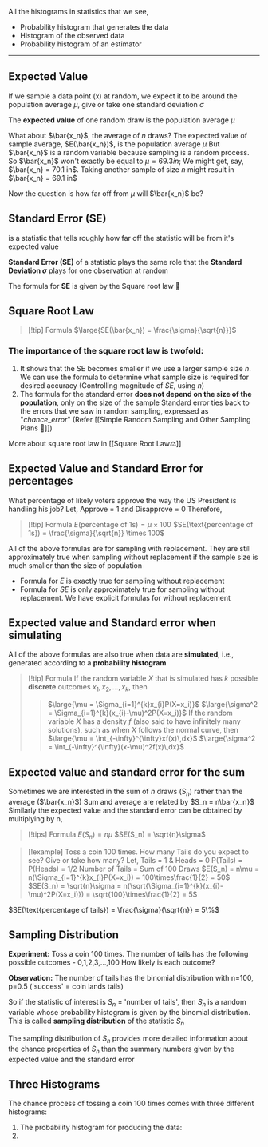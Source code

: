 All the histograms in statistics that we see,
* Probability histogram that generates the data
* Histogram of the observed data
* Probability histogram of an estimator
---
## Expected Value
If we sample a data point (x) at random, we expect it to be around the population average $\mu$, give or take one standard deviation $\sigma$

The **expected value** of one random draw is the population average $\mu$

What about $\bar{x_n}$, the average of *n* draws?
The expected value of sample average, $E(\bar{x_n})$, is the population average $\mu$
But $\bar{x_n}$ is a random variable because sampling is a random process.
So $\bar{x_n}$ won't exactly be equal to $\mu = 69.3 in$; We might get, say, $\bar{x_n} = 70.1 in$. Taking another sample of size *n* might result in $\bar{x_n} = 69.1 in$

Now the question is how far off from $\mu$ will $\bar{x_n}$ be?

## Standard Error (SE)
is a statistic that tells roughly how far off the statistic will be from it's expected value

**Standard Error (SE)** of a statistic plays the same role that the **Standard Deviation $\sigma$** plays for one observation at random

The formula for **SE** is given by the Square root law 🌟

## Square Root Law
> [!tip] Formula
>$\large{SE(\bar{x_n}) = \frac{\sigma}{\sqrt{n}}}$

### The importance of the square root law is twofold:
1. It shows that the SE becomes smaller if we use a larger sample size *n*. We can use the formula to determine what sample size is required for desired accuracy (Controlling magnitude of *SE*, using *n*)
2. The formula for the standard error **does not depend on the size of the population**, only on the size of the sample
Standard error ties back to the errors that we saw in random sampling, expressed as "$chance\_error$" (Refer [[Simple Random Sampling and Other Sampling Plans 🎲]])

More about square root law in [[Square Root Law⚖️]]

## Expected Value and Standard Error for percentages
What percentage of likely voters approve the way the US President is handling his job?
Let, Approve = 1 and Disapprove = 0
Therefore,
> [!tip] Formula
> $E(\text{percentage of 1s}) = \mu \times 100$
> $SE(\text{percentage of 1s}) = \frac{\sigma}{\sqrt{n}} \times 100$

All of the above formulas are for sampling with replacement. They are still approximately true when sampling without replacement if the sample size is much smaller than the size of population
* Formula for $E$ is exactly true for sampling without replacement
* Formula for $SE$ is only approximately true for sampling without replacement. We have explicit formulas for without replacement

## Expected value and Standard error when simulating
All of the above formulas are also true when data are **simulated**, i.e., generated according to a **probability histogram**

> [!tip] Formula
> If the random variable $X$ that is simulated has $k$ possible **discrete** outcomes $x_1, x_2, \dots, x_k$, then
>> $\large{\mu = \Sigma_{i=1}^{k}x_{i}P(X=x_i)}$
>> $\large{\sigma^2 = \Sigma_{i=1}^{k}(x_{i}-\mu)^2P(X=x_i)}$ 
>If the random variable $X$ has a density $f$ (also said to have infinitely many solutions), such as when $X$ follows the normal curve, then
>> $\large{\mu = \int_{-\infty}^{\infty}xf(x)\,dx}$
>> $\large{\sigma^2 = \int_{-\infty}^{\infty}(x-\mu)^2f(x)\,dx}$ 

## Expected value and standard error for the sum
Sometimes we are interested in the sum of *n* draws ($S_n$) rather than the average ($\bar{x_n}$)
Sum and average are related by $S_n = n\bar{x_n}$
Similarly the expected value and the standard error can be obtained by multiplying by n,
> [!tips] Formula
> $E(S_n) = n\mu$
> $SE(S_n) = \sqrt{n}\sigma$

>[!example]
>Toss a coin 100 times. How many Tails do you expect to see? Give or take how many?
>Let, Tails = 1 & Heads = 0
>P(Tails) = P(Heads) = 1/2
>Number of Tails = Sum of 100 Draws
>$E(S_n) = n\mu = n(\Sigma_{i=1}^{k}x_{i}P(X=x_i)) = 100\times\frac{1}{2} = 50$
>$SE(S_n) = \sqrt{n}\sigma = n(\sqrt{\Sigma_{i=1}^{k}(x_{i}-\mu)^2P(X=x_i)}) = \sqrt{100}\times\frac{1}{2} = 5$

$SE(\text{percentage of tails}) = \frac{\sigma}{\sqrt{n}} = 5\%$

## Sampling Distribution
**Experiment:** Toss a coin 100 times. The number of tails has the following possible outcomes - 0,1,2,3,...,100
How likely is each outcome?

**Observation:** The number of tails has the binomial distribution with n=100, p=0.5 ('success' = coin lands tails)

So if the statistic of interest is $S_n$ = 'number of tails', then
$S_n$ is a random variable whose probability histogram is given by the binomial distribution. This is called **sampling distribution** of the statistic $S_n$

The sampling distribution of $S_n$ provides more detailed information about the chance properties of $S_n$ than the summary numbers given by the expected value and the standard error

## Three Histograms
The chance process of tossing a coin 100 times comes with three different histograms:
1. The probability histogram for producing the data:
2. 